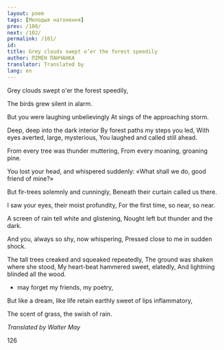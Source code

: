 ```yaml
---
layout: poem
tags: [Мелодыя натхнення]
prev: /100/
next: /102/
permalink: /101/
id: 
title: Grey clouds swept o’er the forest speedily
author: ПІМЕН ПАНЧАНКА
translator: Translated by 
lang: en
---
```



 
Grey clouds swept o'er the forest speedily,

The birds grew silent in alarm.

But  you were laughing unbelievingly At sings of the approaching storm.

Deep, deep into the dark interior By forest paths my steps you led, With eyes averted, large, mysterious, You laughed and called still ahead.

From every tree was thunder muttering, From every moaning, groaning pine.

You lost your head, and whispered suddenly: «What shall we do, good friend of mine?»

But fir-trees solemnly and cunningly, Beneath their curtain called us there.

I saw your eyes, their moist profundity, For the first time, so near, so near.

A screen of rain tell white and glistening, Nought left but thunder and the dark.

And you, always so shy, now whispering, Pressed close to me in sudden shock.

The  tall trees creaked and squeaked repeatedly, The ground was shaken where she stood, My heart-beat hammered sweet, elatedly, And lightning blinded all the wood.

* may forget my friends, my poetry,

But like a dream, like life retain earthly sweet of lips inflammatory,

The scent of grass, the swish of rain.

_Translated by Walter May_

  

126
